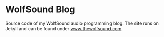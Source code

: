 # WolfSound Blog
Source code of my WolfSound audio programming blog. The site runs on Jekyll and can be found under www.thewolfsound.com.
